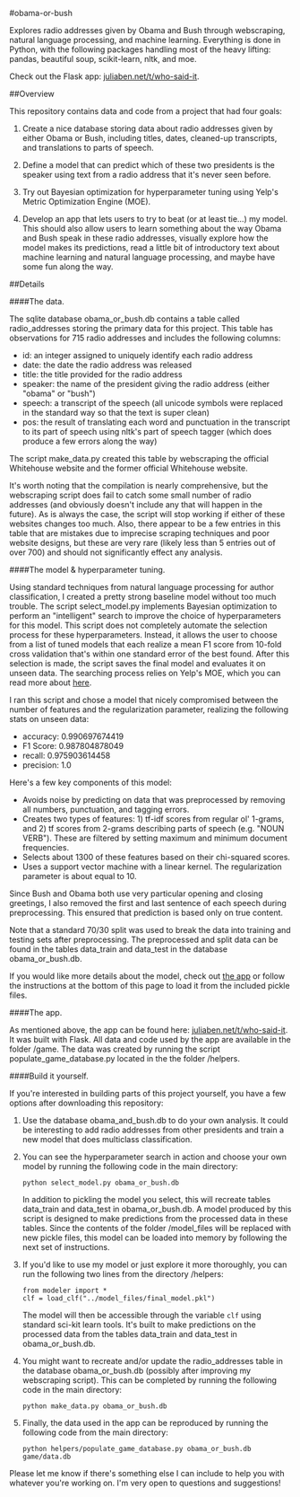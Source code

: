 
#obama-or-bush

Explores radio addresses given by Obama and Bush through webscraping, natural language processing, and machine learning. Everything is done in Python, with the following packages handling most of the heavy lifting: pandas, beautiful soup, scikit-learn, nltk, and moe.

Check out the Flask app: [juliaben.net/t/who-said-it](http://juliaben.net/t/who-said-it/). 

##Overview 

This repository contains data and code from a project that had four goals:

1. Create a nice database storing data about radio addresses given by either Obama or Bush, including titles, dates, cleaned-up transcripts, and translations to parts of speech.

2. Define a model that can predict which of these two presidents is the speaker using text from a radio address that it's never seen before. 

3. Try out Bayesian optimization for hyperparameter tuning using Yelp's Metric Optimization Engine (MOE). 

4. Develop an app that lets users to try to beat (or at least tie...) my model. This should also allow users to learn something about the way Obama and Bush speak in these radio addresses, visually explore how the model makes its predictions, read a little bit of introductory text about machine learning and natural language processing, and maybe have some fun along the way. 


##Details

####The data.

The sqlite database obama\_or\_bush.db contains a table called radio\_addresses storing the primary data for this project. This table has observations for 715 radio addresses and includes the following columns:

* id: an integer assigned to uniquely identify each radio address
* date: the date the radio address was released
* title: the title provided for the radio address
* speaker: the name of the president giving the radio address (either "obama" or "bush")
* speech: a transcript of the speech (all unicode symbols were replaced in the standard way so that the text is super clean)
* pos: the result of translating each word and punctuation in the transcript to its part of speech using nltk's part of speech tagger (which does produce a few errors along the way)

The script make\_data.py created this table by webscraping the official Whitehouse website and the former official Whitehouse website. 

It's worth noting that the compilation is nearly comprehensive, but the webscraping script does fail to catch some small number of radio addresses (and obviously doesn't include any that will happen in the future). As is always the case, the script will stop working if either of these websites changes too much. Also, there appear to be a few entries in this table that are mistakes due to imprecise scraping techniques and poor website designs, but these are very rare (likely less than 5 entries out of over 700) and should not significantly effect any analysis. 

####The model & hyperparameter tuning.

Using standard techniques from natural language processing for author classification, I created a pretty strong baseline model without too much trouble. The script select\_model.py implements Bayesian optimization to perform an "intelligent" search to improve the choice of hyperparameters for this model. This script does not completely automate the selection process for these hyperparameters. Instead, it allows the user to choose from a list of tuned models that each realize a mean F1 score from 10-fold cross validation that's within one standard error of the best found. After this selection is made, the script saves the final model and evaluates it on unseen data.  The searching process relies on Yelp's MOE, which you can read more about [here](http://yelp.github.io/MOE/).

I ran this script and chose a model that nicely compromised between the number of features and the regularization parameter, realizing the following stats on unseen data:

* accuracy: 0.990697674419
* F1 Score: 0.987804878049
* recall: 0.975903614458
* precision: 1.0

Here's a few key components of this model: 

* Avoids noise by predicting on data that was preprocessed by removing all numbers, punctuation, and tagging errors. 
* Creates two types of features: 1) tf-idf scores from regular ol' 1-grams, and 2) tf scores from 2-grams describing parts of speech (e.g. "NOUN VERB"). These are filtered by setting maximum and minimum document frequencies. 
* Selects about 1300 of these features based on their chi-squared scores. 
* Uses a support vector machine with a linear kernel. The regularization parameter is about equal to 10. 

Since Bush and Obama both use very particular opening and closing greetings, I also removed the first and last sentence of each speech during preprocessing. This ensured that prediction is based only on true content. 

Note that a standard 70/30 split was used to break the data into training and testing sets after preprocessing. The preprocessed and split data can be found in the tables data\_train and data\_test in the database obama\_or\_bush.db.

If you would like more details about the model, check out [the app](http://juliaben.net/t/who-said-it/) or follow the instructions at the bottom of this page to load it from the included pickle files.


####The app.

As mentioned above, the app can be found here: [juliaben.net/t/who-said-it](http://juliaben.net/t/who-said-it/). It was built with Flask. All data and code used by the app are available in the folder /game.  The data was created by running the script populate\_game\_database.py located in the the folder /helpers. 


####Build it yourself. 

If you're interested in building parts of this project yourself, you have a few options after downloading this repository: 

1. Use the database obama\_and\_bush.db to do your own analysis. It could be interesting to add radio addresses from other presidents and train a new model that does multiclass classification. 

2. You can see the hyperparameter search in action and choose your own model by running the following code in the main directory: 


    ```
    python select_model.py obama_or_bush.db 
    ```

    In addition to pickling the model you select, this will recreate tables data_train and data_test in obama_or_bush.db. A model produced by this script is designed to make predictions from the processed data in these tables. Since the contents of the folder /model\_files will be replaced with new pickle files, this model can be loaded into memory by following the next set of instructions. 

3. If you'd like to use my model or just explore it more thoroughly, you can run the following two lines from the directory /helpers: 


    ```
    from modeler import * 
    clf = load_clf("../model_files/final_model.pkl")
    ```

    The model will then be accessible through the variable `clf` using standard sci-kit learn tools. It's built to make predictions on the processed data from the tables data\_train and data\_test in obama\_or\_bush.db. 

4. You might want to recreate and/or update the radio_addresses table in the database obama_or_bush.db (possibly after improving my webscraping script). This can be completed by running the following code in the main directory: 

    ```
    python make_data.py obama_or_bush.db 
    ```

5. Finally, the data used in the app can be reproduced by running the following code from the main directory: 


    ```
    python helpers/populate_game_database.py obama_or_bush.db game/data.db 
    ```

Please let me know if there's something else I can include to help you with whatever you're working on. I'm very open to questions and suggestions! 